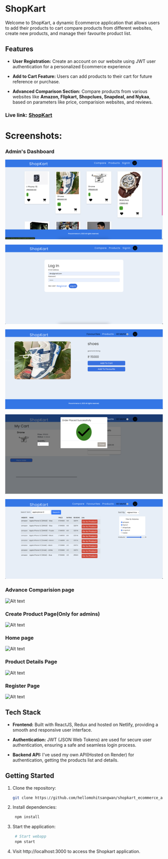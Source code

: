 # ShopKart

Welcome to ShopKart, a dynamic Ecommerce application that allows users to add their products to cart compare products from different websites, create new products, and manage their favourite product list.



## Features

- **User Registration:** Create an account on our website using JWT user authentication for a personalized Ecommerce experience

- **Add to Cart Feature:** Users can add products to their cart for future reference or purchase.

- **Advanced Comparison Section:** Compare products from various websites like **Amazon, Flipkart, Shopclues, Snapdeal, and Nykaa**, based on parameters like price, comparision websites, and reviews.






### Live link: [ShopKart](https://shopkart.netlify.app)

# Screenshots:


### Admin's Dashboard
![alt text](image.png)

![alt text](image-1.png)

![alt text](image-2.png)

![alt text](image-3.png)

![alt text](image-4.png)



### Advance Comparision page
![Alt text](./client/images/image.png)

### Create Product Page(Only for admins)
![Alt text](./client/images/image-6.png)

### Home page
![Alt text](./client/images/image-2.png)

### Product Details Page
![Alt text](./client/images/image-3.png)

### Register Page
![Alt text](./client/images/image-5.png)



## Tech Stack

- **Frontend:** Built with ReactJS, Redux and hosted on Netlify, providing a smooth and responsive user interface.

- **Authentication:** JWT (JSON Web Tokens) are used for secure user authentication, ensuring a safe and seamless login process.

- **Backend API:** I've used my own API(Hosted on Render) for authentication, getting the products list and details.



## Getting Started

1. Clone the repository:

   ```bash
   git clone https://github.com/hellomohitsangwan/shopkart_ecommerce_assignment.git

2. Install dependencies:
   ```bash
    npm install

3. Start the application:
   ```bash
    # Start webapp
    npm start


4. Visit http://localhost:3000 to access the Shopkart application.